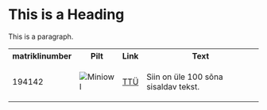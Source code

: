  <!DOCTYPE html>
<html>
<body>
 
<h1>This is a Heading</h1>
<p>This is a paragraph.</p>
 <table style="width:100%">
  <tr>
    <th>matriklinumber</th>
    <th>Pilt</th>
    <th>Link</th>
    <th>Text</th>
  </tr>
  <tr>
    <td>194142</td>
    <td> <img src="https://66.media.tumblr.com/b45fb28dea8b1a39eb07753195ca4d85/tumblr_oln10qES371w27gmmo1_400.jpg" alt="Miniowl"> </td>
    <td> <a href="https://www.ttu.ee/">TTÜ</a> </td>
   <td><p>Siin on üle 100 sõna sisaldav tekst.</p></td>
  </tr>
</table> 

</body>
</html> 
